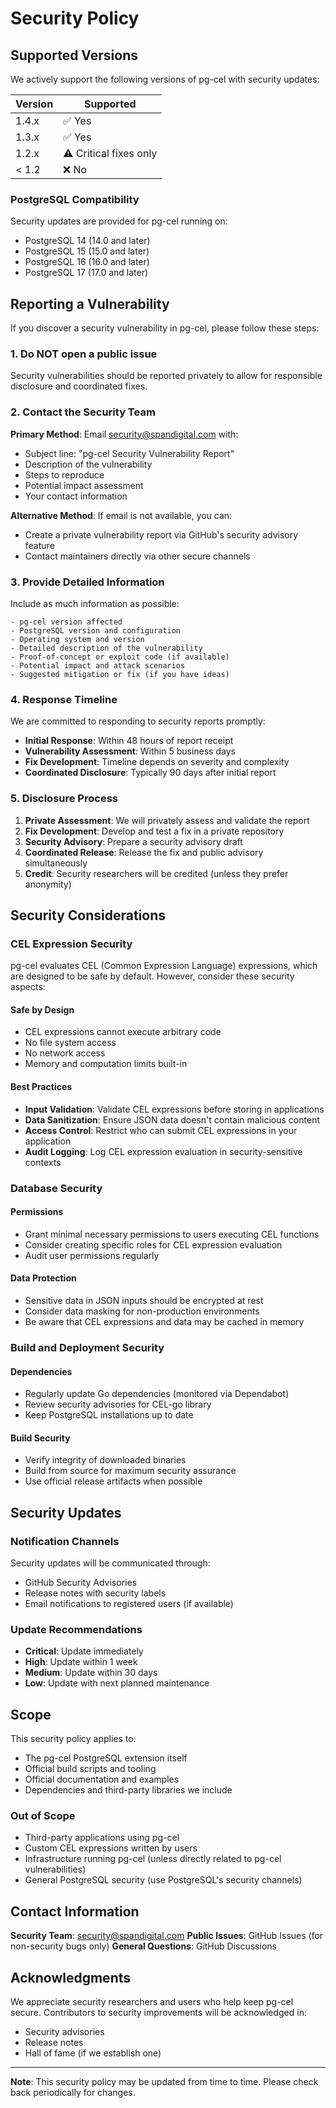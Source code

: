 # Security Policy

## Supported Versions

We actively support the following versions of pg-cel with security updates:

| Version | Supported          |
| ------- | ------------------ |
| 1.4.x   | ✅ Yes             |
| 1.3.x   | ✅ Yes             |
| 1.2.x   | ⚠️ Critical fixes only |
| < 1.2   | ❌ No             |

### PostgreSQL Compatibility

Security updates are provided for pg-cel running on:

- PostgreSQL 14 (14.0 and later)
- PostgreSQL 15 (15.0 and later)  
- PostgreSQL 16 (16.0 and later)
- PostgreSQL 17 (17.0 and later)

## Reporting a Vulnerability

If you discover a security vulnerability in pg-cel, please follow these steps:

### 1. Do NOT open a public issue

Security vulnerabilities should be reported privately to allow for responsible disclosure and coordinated fixes.

### 2. Contact the Security Team

**Primary Method**: Email security@spandigital.com with:
- Subject line: "pg-cel Security Vulnerability Report"
- Description of the vulnerability
- Steps to reproduce
- Potential impact assessment
- Your contact information

**Alternative Method**: If email is not available, you can:
- Create a private vulnerability report via GitHub's security advisory feature
- Contact maintainers directly via other secure channels

### 3. Provide Detailed Information

Include as much information as possible:

```
- pg-cel version affected
- PostgreSQL version and configuration
- Operating system and version
- Detailed description of the vulnerability
- Proof-of-concept or exploit code (if available)
- Potential impact and attack scenarios
- Suggested mitigation or fix (if you have ideas)
```

### 4. Response Timeline

We are committed to responding to security reports promptly:

- **Initial Response**: Within 48 hours of report receipt
- **Vulnerability Assessment**: Within 5 business days
- **Fix Development**: Timeline depends on severity and complexity
- **Coordinated Disclosure**: Typically 90 days after initial report

### 5. Disclosure Process

1. **Private Assessment**: We will privately assess and validate the report
2. **Fix Development**: Develop and test a fix in a private repository
3. **Security Advisory**: Prepare a security advisory draft
4. **Coordinated Release**: Release the fix and public advisory simultaneously
5. **Credit**: Security researchers will be credited (unless they prefer anonymity)

## Security Considerations

### CEL Expression Security

pg-cel evaluates CEL (Common Expression Language) expressions, which are designed to be safe by default. However, consider these security aspects:

#### Safe by Design
- CEL expressions cannot execute arbitrary code
- No file system access
- No network access
- Memory and computation limits built-in

#### Best Practices
- **Input Validation**: Validate CEL expressions before storing in applications
- **Data Sanitization**: Ensure JSON data doesn't contain malicious content
- **Access Control**: Restrict who can submit CEL expressions in your application
- **Audit Logging**: Log CEL expression evaluation in security-sensitive contexts

### Database Security

#### Permissions
- Grant minimal necessary permissions to users executing CEL functions
- Consider creating specific roles for CEL expression evaluation
- Audit user permissions regularly

#### Data Protection
- Sensitive data in JSON inputs should be encrypted at rest
- Consider data masking for non-production environments
- Be aware that CEL expressions and data may be cached in memory

### Build and Deployment Security

#### Dependencies
- Regularly update Go dependencies (monitored via Dependabot)
- Review security advisories for CEL-go library
- Keep PostgreSQL installations up to date

#### Build Security
- Verify integrity of downloaded binaries
- Build from source for maximum security assurance
- Use official release artifacts when possible

## Security Updates

### Notification Channels
Security updates will be communicated through:
- GitHub Security Advisories
- Release notes with security labels
- Email notifications to registered users (if available)

### Update Recommendations
- **Critical**: Update immediately
- **High**: Update within 1 week
- **Medium**: Update within 30 days
- **Low**: Update with next planned maintenance

## Scope

This security policy applies to:
- The pg-cel PostgreSQL extension itself
- Official build scripts and tooling
- Official documentation and examples
- Dependencies and third-party libraries we include

### Out of Scope
- Third-party applications using pg-cel
- Custom CEL expressions written by users
- Infrastructure running pg-cel (unless directly related to pg-cel vulnerabilities)
- General PostgreSQL security (use PostgreSQL's security channels)

## Contact Information

**Security Team**: security@spandigital.com
**Public Issues**: GitHub Issues (for non-security bugs only)
**General Questions**: GitHub Discussions

## Acknowledgments

We appreciate security researchers and users who help keep pg-cel secure. Contributors to security improvements will be acknowledged in:
- Security advisories
- Release notes  
- Hall of fame (if we establish one)

---

**Note**: This security policy may be updated from time to time. Please check back periodically for changes.

